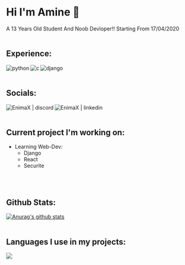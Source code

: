 # Hi I'm Amine 👋
A 13 Years Old Student And Noob Devloper!!
Starting From 17/04/2020
<br>
<br>

## Experience:
<img align="left" alt="python" src="https://img.icons8.com/color/48/000000/python.png">
<img align="left" alt="c" src="https://img.icons8.com/color/48/000000/c.png">
<img align="left" alt="django" src="https://img.icons8.com/color/48/000000/django.png">
<br>
<br>

## Socials:
[<img align="left" alt="EnimaX | discord" src="https://img.icons8.com/ios-filled/48/0e49b5/discord-logo.png"/>](https://discord.com/users/521872289231273994)
[<img align="left" alt="EnimaX | linkedin" src="https://img.icons8.com/48/0e49b5/linkedin.png">](https://www.linkedin.com/in/amine-aniter-5859561b8/)
<br>
<br>

## Current project I'm working on:
  - Learning Web-Dev:
      - Django
      - React
      - Securite
<br>
<br>

## Github Stats:
<a href="https://github.com/Aniter-amine/github-readme-stats">
  <img src="https://github-readme-stats.vercel.app/api?username=Aniter-amine&show_icons=true&include_all_commits=true&theme=dark" alt="Anurag's github stats" />
</a>
<br>
<br>

## Languages I use in my projects:
<a href="https://github.com/Aniter-amine/github-readme-stats">
  <img src="https://github-readme-stats.vercel.app/api/top-langs/?username=Aniter-amine&layout=compact&theme=dark" />
</a>
